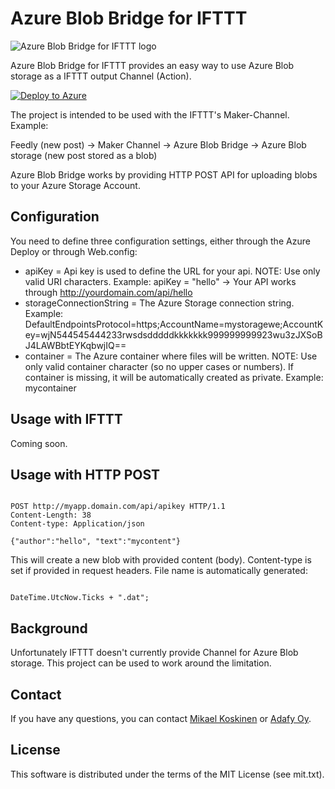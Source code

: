 # Azure Blob Bridge for IFTTT

![Azure Blob Bridge for IFTTT logo](https://raw.githubusercontent.com/mikoskinen/AzureBlobBridgeIFTTT/master/logo/logo_small.jpg)

Azure Blob Bridge for IFTTT provides an easy way to use Azure Blob storage as a IFTTT output Channel (Action). 

[![Deploy to Azure](http://azuredeploy.net/deploybutton.png)](https://azuredeploy.net/)

The project is intended to be used with the IFTTT's Maker-Channel. Example:

Feedly (new post) -> Maker Channel -> Azure Blob Bridge -> Azure Blob storage (new post stored as a blob) 

Azure Blob Bridge works by providing HTTP POST API for uploading blobs to your Azure Storage Account. 

## Configuration

You need to define three configuration settings, either through the Azure Deploy or through Web.config:

* apiKey = Api key is used to define the URL for your api. NOTE: Use only valid URI characters. Example: apiKey = "hello" -> Your API works through http://yourdomain.com/api/hello
* storageConnectionString = The Azure Storage connection string. Example: DefaultEndpointsProtocol=https;AccountName=mystoragewe;AccountKey=wjN544545444233rwsdsdddddkkkkkkk999999999923wu3zJXSoBJ4LAWBbtEYKqbwjIQ==
* container = The Azure container where files will be written. NOTE: Use only valid container character (so no upper cases or numbers). If container is missing, it will be automatically created as private. Example: mycontainer

## Usage with IFTTT

Coming soon.

## Usage with HTTP POST
<pre><code>
POST http://myapp.domain.com/api/apikey HTTP/1.1
Content-Length: 38
Content-type: Application/json

{"author":"hello", "text":"mycontent"}
</pre></code>

This will create a new blob with provided content (body). Content-type is set if provided in request headers. File name is automatically generated: 
<pre><code>
DateTime.UtcNow.Ticks + ".dat";
</pre></code>

## Background

Unfortunately IFTTT doesn't currently provide Channel for Azure Blob storage. This project can be used to work around the limitation.

## Contact

If you have any questions, you can contact [Mikael Koskinen](http://mikaelkoskinen.net) or [Adafy Oy](http://adafy.com).

## License

This software is distributed under the terms of the MIT License (see mit.txt).
